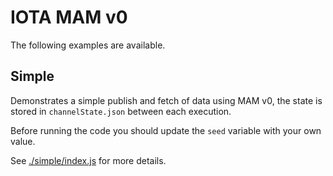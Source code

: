 # IOTA MAM v0

The following examples are available.

## Simple

Demonstrates a simple publish and fetch of data using MAM v0, the state is stored in `channelState.json` between each execution.

Before running the code you should update the `seed` variable with your own value.

See [./simple/index.js](./simple/index.js) for more details.
